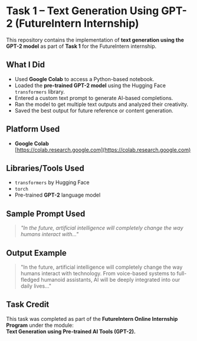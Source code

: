 # Task 1 – Text Generation Using GPT-2 (FutureIntern Internship)

This repository contains the implementation of **text generation using the GPT-2 model** as part of **Task 1** for the FutureIntern internship.

## What I Did

- Used **Google Colab** to access a Python-based notebook.
- Loaded the **pre-trained GPT-2 model** using the Hugging Face `transformers` library.
- Entered a custom text prompt to generate AI-based completions.
- Ran the model to get multiple text outputs and analyzed their creativity.
- Saved the best output for future reference or content generation.

## Platform Used

- **Google Colab**  
  [https://colab.research.google.com](https://colab.research.google.com)

## Libraries/Tools Used

- `transformers` by Hugging Face
- `torch`
- Pre-trained **GPT-2** language model

## Sample Prompt Used

> *"In the future, artificial intelligence will completely change the way humans interact with..."*

## Output Example

> "In the future, artificial intelligence will completely change the way humans interact with technology. From voice-based systems to full-fledged humanoid assistants, AI will be deeply integrated into our daily lives..."

## Task Credit

This task was completed as part of the **FutureIntern Online Internship Program** under the module:  
**Text Generation using Pre-trained AI Tools (GPT-2).**
